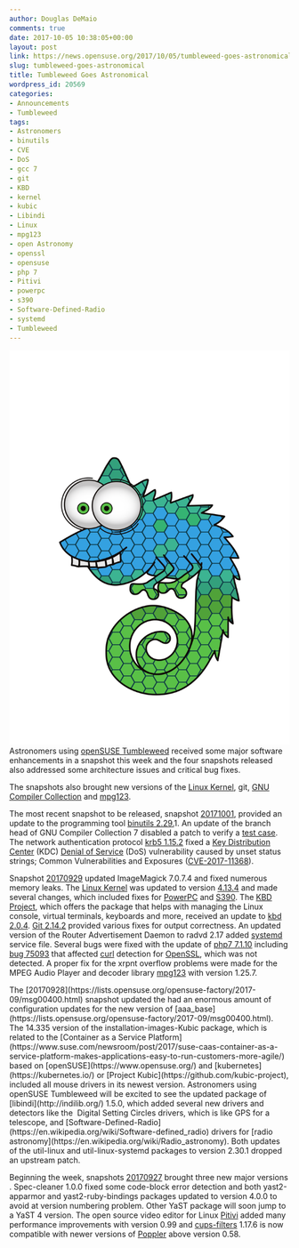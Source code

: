 ```yaml
---
author: Douglas DeMaio
comments: true
date: 2017-10-05 10:38:05+00:00
layout: post
link: https://news.opensuse.org/2017/10/05/tumbleweed-goes-astronomical/
slug: tumbleweed-goes-astronomical
title: Tumbleweed Goes Astronomical
wordpress_id: 20569
categories:
- Announcements
- Tumbleweed
tags:
- Astronomers
- binutils
- CVE
- DoS
- gcc 7
- git
- KBD
- kernel
- kubic
- Libindi
- Linux
- mpg123
- open Astronomy
- openssl
- opensuse
- php 7
- Pitivi
- powerpc
- s390
- Software-Defined-Radio
- systemd
- Tumbleweed
---
```


![](/wp-content/uploads/2016/09/vector-chameleon.png)Astronomers using [openSUSE Tumbleweed](https://en.opensuse.org/Portal:Tumbleweed) received some major software enhancements in a snapshot this week and the four snapshots released also addressed some architecture issues and critical bug fixes.

The snapshots also brought new versions of the [Linux Kernel](https://www.kernel.org/), git, [GNU Compiler Collection](https://gcc.gnu.org/) and [mpg123](https://www.mpg123.de/).

The most recent snapshot to be released, snapshot [20171001](https://lists.opensuse.org/opensuse-factory/2017-10/msg00039.html), provided an update to the programming tool [binutils 2.29.](https://sourceware.org/git/gitweb.cgi?p=binutils-gdb.git;a=blob_plain;f=binutils/NEWS;hb=refs/tags/binutils-2_29)1. An update of the branch head of GNU Compiler Collection 7 disabled a patch to verify a [test case](https://en.wikipedia.org/wiki/Test_case). The network authentication protocol [krb5 1.15.2](https://web.mit.edu/kerberos/krb5-latest/doc/) fixed a [Key Distribution Center](https://en.wikipedia.org/wiki/Key_distribution_center) (KDC) [Denial of Service](https://en.wikipedia.org/wiki/Denial-of-service_attack) (DoS) vulnerability caused by unset status strings; Common Vulnerabilities and Exposures ([CVE-2017-11368](https://www.suse.com/de-de/security/cve/CVE-2017-11368/)).

Snapshot [20170929](https://lists.opensuse.org/opensuse-factory/2017-10/msg00012.html) updated ImageMagick 7.0.7.4 and fixed numerous memory leaks. The [Linux Kernel](https://www.kernel.org/) was updated to version [4.13.4](https://lwn.net/Articles/735022/) and made several changes, which included fixes for [PowerPC](https://en.wikipedia.org/wiki/PowerPC) and [S390](https://en.wikipedia.org/wiki/IBM_System/390_ES/9000_Enterprise_Systems_Architecture_ESA_family). The [KBD Project](http://www.kbd-project.org), which offers the package that helps with managing the Linux console, virtual terminals, keyboards and more, received an update to [kbd 2.0.4](https://lists.opensuse.org/opensuse-factory/2017-10/msg00012.html). [Git 2.14.2](https://github.com/git/git/blob/master/Documentation/RelNotes/2.14.2.txt) provided various fixes for output correctness. An updated version of the Router Advertisement Daemon to radvd 2.17 added [systemd](https://www.freedesktop.org/wiki/Software/systemd/) service file. Several bugs were fixed with the update of [php7 7.1.10](http://www.php.net/ChangeLog-7.php#7.1.10) including [bug 75093](https://bugs.php.net/bug.php?id=75093) that affected [curl](https://curl.haxx.se/) detection for [OpenSSL](https://www.openssl.org/), which was not detected. A proper fix for the xrpnt overflow problems were made for the MPEG Audio Player and decoder library [mpg123](https://www.mpg123.de/) with version 1.25.7.

<!-- more -->The [20170928](https://lists.opensuse.org/opensuse-factory/2017-09/msg00400.html) snapshot updated the had an enormous amount of configuration updates for the new version of [aaa_base](https://lists.opensuse.org/opensuse-factory/2017-09/msg00400.html). The 14.335 version of the installation-images-Kubic package, which is related to the [Container as a Service Platform](https://www.suse.com/newsroom/post/2017/suse-caas-container-as-a-service-platform-makes-applications-easy-to-run-customers-more-agile/) based on [openSUSE](https://www.opensuse.org/) and [kubernetes](https://kubernetes.io/) or [Project Kubic](https://github.com/kubic-project), included all mouse drivers in its newest version. Astronomers using openSUSE Tumbleweed will be excited to see the updated package of [libindi](http://indilib.org/) 1.5.0, which added several new drivers and detectors like the  Digital Setting Circles drivers, which is like GPS for a telescope, and [Software-Defined-Radio](https://en.wikipedia.org/wiki/Software-defined_radio) drivers for [radio astronomy](https://en.wikipedia.org/wiki/Radio_astronomy). Both updates of the util-linux and util-linux-systemd packages to version 2.30.1 dropped an upstream patch.

Beginning the week, snapshots [20170927](https://lists.opensuse.org/opensuse-factory/2017-09/msg00396.html) brought three new major versions . Spec-cleaner 1.0.0 fixed some code-block error detection and both yast2-apparmor and yast2-ruby-bindings packages updated to version 4.0.0 to avoid at version numbering problem. Other YaST package will soon jump to a YaST 4 version. The open source video editor for Linux [Pitivi](http://www.pitivi.org/) added many performance improvements with version 0.99 and [cups-filters](https://wiki.linuxfoundation.org/openprinting/cups-filters) 1.17.6 is now compatible with newer versions of [Poppler](https://poppler.freedesktop.org/) above version 0.58.
